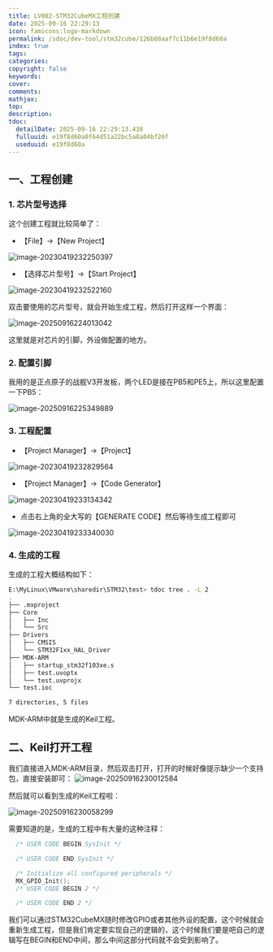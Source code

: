 ```yaml
---
title: LV002-STM32CubeMX工程创建
date: 2025-09-16 22:29:13
icon: famicons:logo-markdown
permalink: /sdoc/dev-tool/stm32cube/126b08aaf7c11b6e19f8d60a
index: true
tags:
categories:
copyright: false
keywords:
cover:
comments:
mathjax:
top:
description:
tdoc:
  detailDate: 2025-09-16 22:29:13.438
  fulluuid: e19f8d60a0f64d51a22bc5a8a04bf26f
  useduuid: e19f8d60a
---
```


<!-- more -->

## 一、工程创建

### 1. 芯片型号选择

这个创建工程就比较简单了：

- 【File】&rarr;【New Project】

<img src="./LV002-STM32CubeMX工程创建/img/image-20230419232250397.png" alt="image-20230419232250397"  />

- 【选择芯片型号】&rarr;【Start Project】

<img src="./LV002-STM32CubeMX工程创建/img/image-20230419232522160.png" alt="image-20230419232522160"  />

双击要使用的芯片型号，就会开始生成工程，然后打开这样一个界面：

![image-20250916224013042](./LV002-STM32CubeMX工程创建/img/image-20250916224013042.png)

这里就是对芯片的引脚，外设做配置的地方。

### 2. 配置引脚

我用的是正点原子的战舰V3开发板，两个LED是接在PB5和PE5上，所以这里配置一下PB5：

![image-20250916225349889](./LV002-STM32CubeMX工程创建/img/image-20250916225349889.png)



### 3. 工程配置

- 【Project Manager】&rarr;【Project】

<img src="./LV002-STM32CubeMX工程创建/img/image-20230419232829564.png" alt="image-20230419232829564"  />

- 【Project Manager】&rarr;【Code Generator】

<img src="./LV002-STM32CubeMX工程创建/img/image-20230419233134342.png" alt="image-20230419233134342"  />

- 点击右上角的全大写的【GENERATE CODE】然后等待生成工程即可

<img src="./LV002-STM32CubeMX工程创建/img/image-20230419233340030.png" alt="image-20230419233340030"  />

### 4. 生成的工程

生成的工程大概结构如下：

```bash
E:\MyLinux\VMware\sharedir\STM32\test> tdoc tree . -L 2
.
├── .mxproject
├── Core
│   ├── Inc
│   └── Src
├── Drivers
│   ├── CMSIS
│   └── STM32F1xx_HAL_Driver
├── MDK-ARM
│   ├── startup_stm32f103xe.s
│   ├── test.uvoptx
│   └── test.uvprojx
└── test.ioc

7 directories, 5 files
```

MDK-ARM中就是生成的Keil工程。

## 二、Keil打开工程

我们直接进入MDK-ARM目录，然后双击打开，打开的时候好像提示缺少一个支持包，直接安装即可：
![image-20250916230012584](./LV002-STM32CubeMX工程创建/img/image-20250916230012584.png)

然后就可以看到生成的Keil工程啦：

![image-20250916230058299](./LV002-STM32CubeMX工程创建/img/image-20250916230058299.png)

需要知道的是，生成的工程中有大量的这种注释：

```c
  /* USER CODE BEGIN SysInit */

  /* USER CODE END SysInit */

  /* Initialize all configured peripherals */
  MX_GPIO_Init();
  /* USER CODE BEGIN 2 */

  /* USER CODE END 2 */
```

我们可以通过STM32CubeMX随时修改GPIO或者其他外设的配置，这个时候就会重新生成工程，但是我们肯定要实现自己的逻辑的，这个时候我们要是吧自己的逻辑写在BEGIN和END中间，那么中间这部分代码就不会受到影响了。
